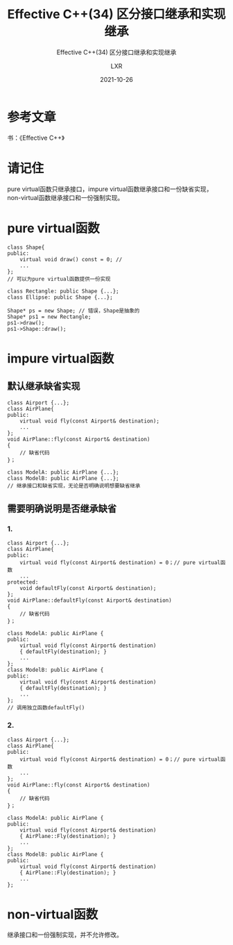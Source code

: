 ﻿---
layout:     post
title:   Effective C++(34) 区分接口继承和实现继承
subtitle:   Effective C++(34) 区分接口继承和实现继承
date:       2021-10-26
author:     LXR
header-img: img/post-bg-re-vs-ng2.jpg
catalog: true
tags:
    - Effective C++
---

# 参考文章
书：《Effective C++》

# 请记住
pure virtual函数只继承接口，impure virtual函数继承接口和一份缺省实现，non-virtual函数继承接口和一份强制实现。  

# pure virtual函数
```
class Shape{
public:
    virtual void draw() const = 0; // 
    ...
};
// 可以为pure virtual函数提供一份实现

class Rectangle: public Shape {...};
class Ellipse: public Shape {...};

Shape* ps = new Shape; // 错误，Shape是抽象的
Shape* ps1 = new Rectangle;
ps1->draw();
ps1->Shape::draw();
```

# impure virtual函数
## 默认继承缺省实现
```
class Airport {...};
class AirPlane{
public:
    virtual void fly(const Airport& destination);
    ...
};
void AirPlane::fly(const Airport& destination)
{
    // 缺省代码
}；

class ModelA: public AirPlane {...};
class ModelB: public AirPlane {...};
// 继承接口和缺省实现，无论是否明确说明想要缺省继承
```

## 需要明确说明是否继承缺省
### 1.
```
class Airport {...};
class AirPlane{
public:
    virtual void fly(const Airport& destination) = 0；// pure virtual函数
    ...
protected:
    void defaultFly(const Airport& destination);
};
void AirPlane::defaultFly(const Airport& destination)
{
    // 缺省代码
}；

class ModelA: public AirPlane {
public:
    virtual void fly(const Airport& destination)
    { defaultFly(destination); }
    ...
};
class ModelB: public AirPlane {
public:
    virtual void fly(const Airport& destination)
    { defaultFly(destination); }
    ...
};
// 调用独立函数defaultFly()
```

### 2.
```
class Airport {...};
class AirPlane{
public:
    virtual void fly(const Airport& destination) = 0；// pure virtual函数
    ...
};
void AirPlane::fly(const Airport& destination)
{
    // 缺省代码
}；

class ModelA: public AirPlane {
public:
    virtual void fly(const Airport& destination)
    { AirPlane::Fly(destination); }
    ...
};
class ModelB: public AirPlane {
public:
    virtual void fly(const Airport& destination)
    { AirPlane::Fly(destination); }
    ...
};
```

# non-virtual函数
继承接口和一份强制实现，并不允许修改。  

